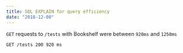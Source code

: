 ```yaml
---
title: SQL EXPLAIN for query efficiency
date: "2018-12-08"
---
```


`GET` requests to `/tests` with Bookshelf were between `920ms` and `1250ms`
```shell
GET /tests 200 920 ms
```

